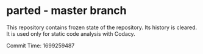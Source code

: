 # parted - master branch

This repository contains frozen state of the repository.
Its history is cleared. It is used only for static code
analysis with Codacy.

Commit Time: 1699259487